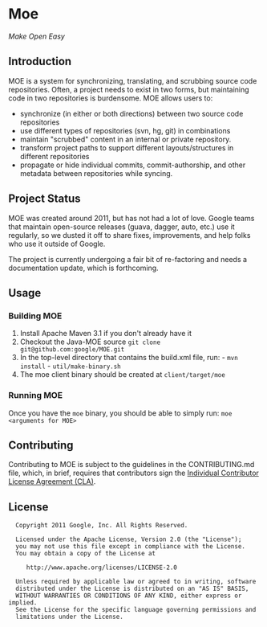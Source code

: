# Moe
*Make Open Easy*

## Introduction

MOE is a system for synchronizing, translating, and scrubbing source code repositories.  Often, a
project needs to exist in two forms, but maintaining code in two repositories is burdensome.
MOE allows users to:

  * synchronize (in either or both directions) between two source code repositories
  * use different types of repositories (svn, hg, git) in combinations
  * maintain "scrubbed" content in an internal or private repository.
  * transform project paths to support different layouts/structures in different repositories
  * propagate or hide individual commits, commit-authorship, and other metadata between
    repositories while syncing.

## Project Status

MOE was created around 2011, but has not had a lot of love. Google teams that maintain open-source
releases (guava, dagger, auto, etc.) use it regularly, so we dusted it off to share fixes,
improvements, and help folks who use it outside of Google.

The project is currently undergoing a fair bit of re-factoring and needs a documentation update,
which is forthcoming.

## Usage

### Building MOE

   1. Install Apache Maven 3.1 if you don't already have it
   2. Checkout the Java-MOE source `git clone git@github.com:google/MOE.git`
   3.  In the top-level directory that contains the build.xml file, run:
     - `mvn install`
     - `util/make-binary.sh`
   4. The moe client binary should be created at `client/target/moe`

### Running MOE

Once you have the `moe` binary, you should be able to simply run:
`moe <arguments for MOE>`

## Contributing

Contributing to MOE is subject to the guidelines in the CONTRIBUTING.md file, which, in brief,
requires that contributors sign the [Individual Contributor License Agreement (CLA)][1].

## License

```
  Copyright 2011 Google, Inc. All Rights Reserved.

  Licensed under the Apache License, Version 2.0 (the "License");
  you may not use this file except in compliance with the License.
  You may obtain a copy of the License at

     http://www.apache.org/licenses/LICENSE-2.0

  Unless required by applicable law or agreed to in writing, software
  distributed under the License is distributed on an "AS IS" BASIS,
  WITHOUT WARRANTIES OR CONDITIONS OF ANY KIND, either express or implied.
  See the License for the specific language governing permissions and
  limitations under the License.
```

[1]: https://cla.developers.google.com/
